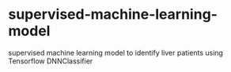 # supervised-machine-learning-model
supervised machine learning model to identify liver patients using Tensorflow DNNClassifier
